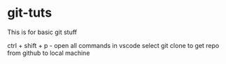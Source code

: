 # git-tuts
This is for basic git stuff

ctrl + shift + p - open all commands in vscode
select git clone to get repo from github to local machine